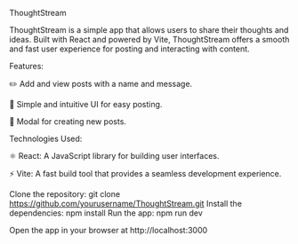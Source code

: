 ThoughtStream


ThoughtStream is a simple app that allows users to share their thoughts and ideas. Built with React and powered by Vite, ThoughtStream offers a smooth and fast user experience for posting and interacting with content.





Features:

✏️ Add and view posts with a name and message.

🌟 Simple and intuitive UI for easy posting.

📝 Modal for creating new posts.




Technologies Used:


⚛️ React: A JavaScript library for building user interfaces.

⚡ Vite: A fast build tool that provides a seamless development experience.




Clone the repository:
git clone https://github.com/yourusername/ThoughtStream.git
Install the dependencies:
npm install
Run the app:
npm run dev



Open the app in your browser at http://localhost:3000
 
